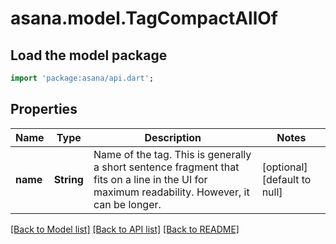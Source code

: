# asana.model.TagCompactAllOf

## Load the model package
```dart
import 'package:asana/api.dart';
```

## Properties
Name | Type | Description | Notes
------------ | ------------- | ------------- | -------------
**name** | **String** | Name of the tag. This is generally a short sentence fragment that fits on a line in the UI for maximum readability. However, it can be longer. | [optional] [default to null]

[[Back to Model list]](../README.md#documentation-for-models) [[Back to API list]](../README.md#documentation-for-api-endpoints) [[Back to README]](../README.md)


